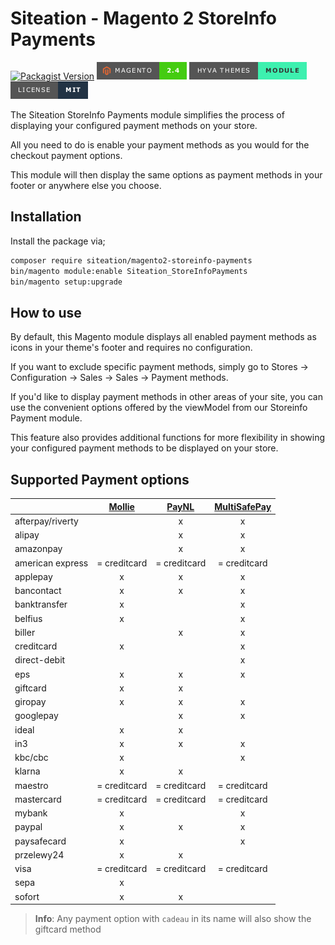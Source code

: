 # Siteation - Magento 2 StoreInfo Payments

[![Packagist Version](https://img.shields.io/packagist/v/siteation/magento2-agento2-storeinfo-payments?style=for-the-badge)](https://packagist.org/packages/siteation/magento2-agento2-storeinfo-payments)
![Supported Magento Versions](https://raw.githubusercontent.com/Siteation/.github/main/assets/badges/magento-2.4-support.png)
[![Hyvä Themes Module](https://raw.githubusercontent.com/Siteation/.github/main/assets/badges/hyva-module.png)](https://hyva.io/)
[![License](https://raw.githubusercontent.com/Siteation/.github/main/assets/badges/license.png)](https://github.com/Siteation/magento2-storeinfo-payments/blob/main/LICENSE)

The Siteation StoreInfo Payments module simplifies the process of displaying your configured payment methods on your store.

All you need to do is enable your payment methods as you would for the checkout payment options.

This module will then display the same options as payment methods in your footer or anywhere else you choose.

## Installation

Install the package via;

```bash
composer require siteation/magento2-storeinfo-payments
bin/magento module:enable Siteation_StoreInfoPayments
bin/magento setup:upgrade
```

## How to use

By default, this Magento module displays all enabled payment methods as icons in your theme's footer and requires no configuration.

If you want to exclude specific payment methods,
simply go to Stores → Configuration → Sales → Sales → Payment methods.

If you'd like to display payment methods in other areas of your site,
you can use the convenient options offered by the viewModel from our Storeinfo Payment module.

This feature also provides additional functions for more flexibility in showing your configured payment methods to be displayed on your store.

## Supported Payment options

|                  |   [Mollie]   |   [PayNL]    | [MultiSafePay] |
| ---------------- | :----------: | :----------: | :------------: |
| afterpay/riverty |              |      x       |       x        |
| alipay           |              |      x       |       x        |
| amazonpay        |              |      x       |       x        |
| american express | = creditcard | = creditcard |  = creditcard  |
| applepay         |      x       |      x       |       x        |
| bancontact       |      x       |      x       |       x        |
| banktransfer     |      x       |              |       x        |
| belfius          |      x       |              |       x        |
| biller           |              |      x       |       x        |
| creditcard       |      x       |              |       x        |
| direct-debit     |              |              |       x        |
| eps              |      x       |      x       |       x        |
| giftcard         |      x       |      x       |                |
| giropay          |      x       |      x       |       x        |
| googlepay        |              |      x       |       x        |
| ideal            |      x       |      x       |                |
| in3              |      x       |      x       |       x        |
| kbc/cbc          |      x       |              |       x        |
| klarna           |      x       |      x       |                |
| maestro          | = creditcard | = creditcard |  = creditcard  |
| mastercard       | = creditcard | = creditcard |  = creditcard  |
| mybank           |      x       |              |       x        |
| paypal           |      x       |      x       |       x        |
| paysafecard      |      x       |              |       x        |
| przelewy24       |      x       |      x       |                |
| visa             | = creditcard | = creditcard |  = creditcard  |
| sepa             |      x       |              |                |
| sofort           |      x       |      x       |                |

> **Info**: Any payment option with `cadeau` in its name will also show the giftcard method

[Mollie]: https://github.com/mollie/magento2
[PayNL]: https://github.com/paynl/magento2-plugin
[MultiSafePay]: https://github.com/MultiSafepay/magento2
